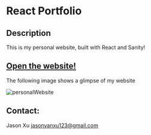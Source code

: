 # React Portfolio

## Description

This is my personal website, built with React and Sanity!

## [Open the website!](https://boyanportfolio.netlify.app)

The following image shows a glimpse of my website

![personalWebsite](https://user-images.githubusercontent.com/46208528/111252761-16ab9480-85cf-11eb-86bb-85f71b70d4d1.png)

## Contact:

Jason Xu
jasonyanxu123@gmail.com
